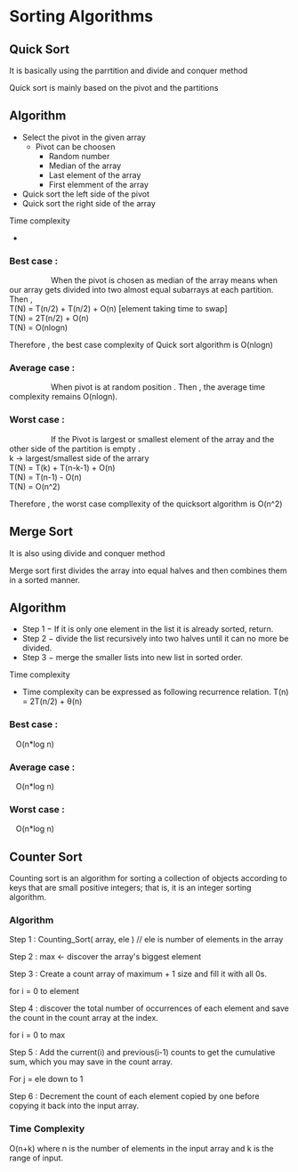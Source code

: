 # Sorting Algorithms

## Quick Sort

It is basically using the parrtition and divide and conquer method

Quick sort is mainly based on the pivot and the partitions

## Algorithm

- Select the pivot in the given array
  - Pivot can be choosen
    - Random number
    - Median of the array
    - Last element of the array
    - First elemment of the array
- Quick sort the left side of the pivot
- Quick sort the right side of the array

Time complexity

-

### Best case : <br>

&nbsp;&nbsp;&nbsp;&nbsp;&nbsp;&nbsp;&nbsp;&nbsp;&nbsp;&nbsp;&nbsp;&nbsp;&nbsp;&nbsp;&nbsp;&nbsp;&nbsp;&nbsp; When the pivot is chosen as median of the array means when our array gets divided into two almost equal subarrays at each partition.
Then , <br>T(N) = T(n/2) + T(n/2) + O(n) [element taking time to swap]<br>
T(N) = 2T(n/2) + O(n) <br>
T(N) = O(nlogn)

Therefore , the best case complexity of Quick sort algorithm is O(nlogn)

### Average case : <br>

&nbsp;&nbsp;&nbsp;&nbsp;&nbsp;&nbsp;&nbsp;&nbsp;&nbsp;&nbsp;&nbsp;&nbsp;&nbsp;&nbsp;&nbsp;&nbsp;&nbsp;&nbsp;
When pivot is at random position . Then ,
the average time complexity remains O(nlogn).

### Worst case : <br>

&nbsp;&nbsp;&nbsp;&nbsp;&nbsp;&nbsp;&nbsp;&nbsp;&nbsp;&nbsp;&nbsp;&nbsp;&nbsp;&nbsp;&nbsp;&nbsp;&nbsp;&nbsp;
If the Pivot is largest or smallest element of the array and the other side of the partition is empty . <br>
k -> largest/smallest side of the arrary <br>
T(N) = T(k) + T(n-k-1) + O(n) <br>
T(N) = T(n-1) - O(n) <br>
T(N) = O(n^2)

Therefore , the worst case compllexity of the quicksort algorithm is O(n^2)

## Merge Sort

It is also using divide and conquer method

Merge sort first divides the array into equal halves and then combines them in a sorted manner.

## Algorithm

- Step 1 − If it is only one element in the list it is already sorted, return.
- Step 2 − divide the list recursively into two halves until it can no more be divided.
- Step 3 − merge the smaller lists into new list in sorted order.

Time complexity

- Time complexity can be expressed as following recurrence relation.
T(n) = 2T(n/2) + θ(n)

### Best case : <br>

&nbsp;&nbsp;&nbsp;O(n\*log n)

### Average case : <br>

&nbsp;&nbsp;&nbsp;O(n\*log n)

### Worst case : <br>

&nbsp;&nbsp;&nbsp;O(n\*log n)

## Counter Sort

Counting sort is an algorithm for sorting a collection of objects according to keys that are small positive integers; that is, it is an integer sorting algorithm.


### Algorithm

Step 1 : Counting_Sort( array, ele ) // ele is number of elements in the array

Step 2 : max <- discover the array's biggest element

Step 3 : Create a count array of maximum + 1 size and fill it with all 0s.

for i = 0 to element

Step 4 : discover the total number of occurrences of each element and save the count in the count array at the index.

for i = 0 to max

Step 5 : Add the current(i) and previous(i-1) counts to get the cumulative sum, which you may save in the count array.

For j = ele down to 1

Step 6 : Decrement the count of each element copied by one before copying it back into the input array.

### Time Complexity 

O(n+k) where n is the number of elements in the input array and k is the range of input. 